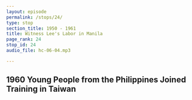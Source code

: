 ```yaml
---
layout: episode
permalink: /stops/24/
type: stop
section_title: 1950 - 1961
title: Witness Lee's Labor in Manila
page_rank: 24
stop_id: 24
audio_file: hc-06-04.mp3

---
```


## 1960 Young People from the Philippines Joined Training in Taiwan

<!---
1960年來自菲律賓的年輕人參加了在台灣的訓練
-->

<!--- TRANSCRIPT
There was also significantly more traffic between the saints in Manila and Taiwan. When Brother Lee held training or conferences in Taipei, some saints from Manila would fly in to attend; and vice-versa.
-->